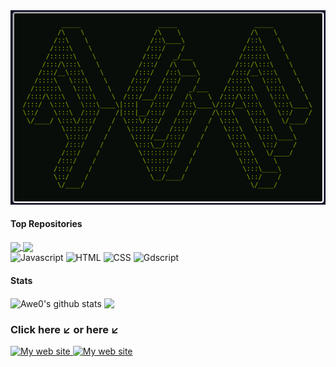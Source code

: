 <a href="https://awe0.github.io/portfolio.allan.github.io/">
  <img src="https://github.com/Awe0/Awe0/blob/main/icons/LogoAwe.png" alt="My web site"/>
</a>

#### Top Repositories

<a href="https://github.com/Awe0/Stellar-Station">
  <img align="center" src="https://github-readme-stats.vercel.app/api/pin/?username=Awe0&repo=Stellar-Station&theme=merko" />
</a>
<a href="https://github.com/Awe0/Portfolio">
  <img align="center" src="https://github-readme-stats.vercel.app/api/pin/?username=Awe0&repo=Ada_Tech_School&theme=merko" />
</a>

<div>
    <span>
        <img src="https://img.shields.io/badge/Javascript-0a0f0b?style=for-the-badge&logo=javascript" alt="Javascript">
    </span>
    <span>
        <img src="https://img.shields.io/badge/Html-0a0f0b?style=for-the-badge&logo=html5" alt="HTML">
    </span>
    <span>
        <img src="https://img.shields.io/badge/Css-0a0f0b?style=for-the-badge&logo=css3" alt="CSS">
    </span>
    <span>
        <img src="https://img.shields.io/badge/Gdscript-0a0f0b?style=for-the-badge&logo=godotengine" alt="Gdscript">
    </span>
</div>

#### Stats

<img align="center" src="https://github-readme-stats.vercel.app/api?username=Awe0&show_icons=true&theme=merko&rank_icon=github" alt="Awe0's github stats" />
<img align="center" src="https://github-readme-stats.vercel.app/api/top-langs/?username=Awe0&layout=compact&hide_progress=true&theme=merko" />

### Click here ↙️ or here ↙️

<div>
    <span>
      <a href="https://awe0.github.io/portfolio.allan.github.io/">
        <img src="https://img.shields.io/badge/Portfolio-0a0f0b?style=for-the-badge&logo=gnometerminal" alt="My web site"/>
      </a>
    </span>
    <span>
      <a href="https://awe0.github.io/portfolio.allan.github.io/src/cv.pdf">
        <img src="https://img.shields.io/badge/CV-0a0f0b?style=for-the-badge&logo=gnometerminal" alt="My web site"/>
      </a>
    </span>
</div>

